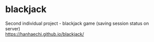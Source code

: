 # blackjack
Second individual project - blackjack game (saving session status on server) <br>
https://hanhaechi.github.io/blackjack/
